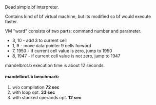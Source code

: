Dead simple bf interpreter. 

Contains kind of bf virtual machine, but its modified so bf would execute faster.

VM "word" consists of two parts: command number and parameter.

* 3, 10 - add 3 to current cell
* 1, 9  - move data pointer 9 cells forward
* 7, 1950 - if current cell value is zero, jump to 1950
* 8, 1947 - if current cell value is not zero, jump to 1947

mandelbrot.b execution time is about 12 seconds.

#### mandelbrot.b benchmark:
1. w/o compilation **72 sec**
2. with loop opt. **33 sec**
3. with stacked operands opt. **12 sec**
